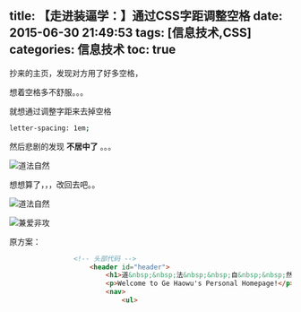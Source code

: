 title: 【走进装逼学：】通过CSS字距调整空格
date: 2015-06-30 21:49:53
tags: [信息技术,CSS]
categories: 信息技术
toc: true
---


抄来的主页，发现对方用了好多空格，

想着空格多不舒服。。。

就想通过调整字距来去掉空格


```sh
letter-spacing: 1em;
```


然后悲剧的发现 **不居中了** 。。。

![道法自然](https://dn-gehaowu.qbox.me/notes/2015/06/imitation_of_nature1.png)

<!-- more -->

想想算了，，，改回去吧。。


![道法自然](https://dn-gehaowu.qbox.me/notes/2015/06/imitation_of_nature2.png)



![兼爱非攻](https://dn-gehaowu.qbox.me/notes/2015/07/jafg.jpg)

原方案：
```html
				<!-- 头部代码 -->
					<header id="header">
						<h1>道&nbsp;&nbsp;法&nbsp;&nbsp;自&nbsp;&nbsp;然</h1>
						<p>Welcome to Ge Haowu's Personal Homepage!</p>
						<nav>
							<ul>
```